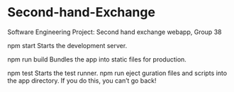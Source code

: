 # Second-hand-Exchange
Software Engineering Project: Second hand exchange webapp, Group 38


  npm start
    Starts the development server.

  npm run build
    Bundles the app into static files for production.     

  npm test
    Starts the test runner.
  npm run eject
guration files
    and scripts into the app directory. If you do this, you can’t go back!